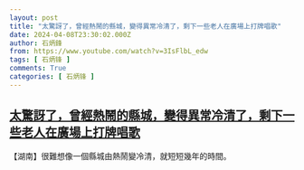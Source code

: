 ```yaml
---
layout: post
title: "太驚訝了，曾經熱鬧的縣城，變得異常冷清了，剩下一些老人在廣場上打牌唱歌"
date: 2024-04-08T23:30:02.000Z
author: 石炳鋒
from: https://www.youtube.com/watch?v=3IsFlbL_edw
tags: [ 石炳锋 ]
comments: True
categories: [ 石炳锋 ]
---
```

<!--1712619002000-->
[太驚訝了，曾經熱鬧的縣城，變得異常冷清了，剩下一些老人在廣場上打牌唱歌](https://www.youtube.com/watch?v=3IsFlbL_edw)
------

<div>
【湖南】很難想像一個縣城由熱鬧變冷清，就短短幾年的時間。
</div>
